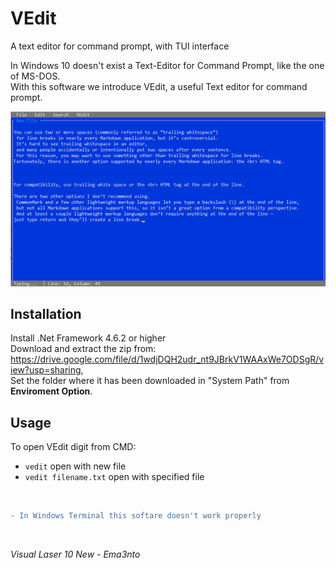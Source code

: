 # VEdit
A text editor for command prompt, with TUI interface

In Windows 10 doesn't exist a Text-Editor for Command Prompt, like the one of MS-DOS. <br/>
With this software we introduce VEdit, a useful Text editor for command prompt.

<img src="Vedit.png" alt="Screen about VEdit" width="750"/>

<br/>

## Installation
Install .Net Framework 4.6.2 or higher <br>
Download and extract the zip from: https://drive.google.com/file/d/1wdjDQH2udr_nt9JBrkV1WAAxWe7ODSgR/view?usp=sharing, <br>
Set the folder where it has been downloaded in "System Path" from **Enviroment Option**.

## Usage
To open VEdit digit from CMD:
- ```vedit``` open with new file
- ```vedit filename.txt``` open with specified file
<br/>

```diff
- In Windows Terminal this softare doesn't work properly
```

<br/>

_Visual Laser 10 New - Ema3nto_
